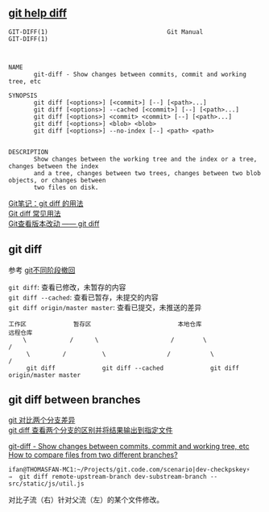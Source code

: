 
## [git help diff](https://git-scm.com/docs/git-diff)

```
GIT-DIFF(1)                                 Git Manual                                 GIT-DIFF(1)



NAME
       git-diff - Show changes between commits, commit and working tree, etc

SYNOPSIS
       git diff [<options>] [<commit>] [--] [<path>...]
       git diff [<options>] --cached [<commit>] [--] [<path>...]
       git diff [<options>] <commit> <commit> [--] [<path>...]
       git diff [<options>] <blob> <blob>
       git diff [<options>] --no-index [--] <path> <path>


DESCRIPTION
       Show changes between the working tree and the index or a tree, changes between the index
       and a tree, changes between two trees, changes between two blob objects, or changes between
       two files on disk.
```

[Git笔记：git diff 的用法](https://blog.csdn.net/clxjoseph/article/details/80213315)  
[Git diff 常见用法](https://www.cnblogs.com/qianqiannian/p/6010219.html)  
[Git查看版本改动 —— git diff](https://blog.csdn.net/asheandwine/article/details/78982919)  

## git diff

参考 [git不同阶段撤回](http://einverne.github.io/post/2017/12/git-reset.html)

`git diff`: 查看已修改，未暂存的内容  
`git diff --cached`: 查看已暂存，未提交的内容  
`git diff origin/master master`: 查看已提交，未推送的差异  

```
工作区             暂存区                        本地仓库                               远程仓库
    \            /      \                    /        \                             /
     \         /          \                 /           \                          /
     git diff             git diff --cached             git diff origin/master master
```

## git diff between branches

[git 对比两个分支差异](https://blog.csdn.net/u011240877/article/details/52586664)  
[git diff 查看两个分支的区别并将结果输出到指定文件](https://segmentfault.com/q/1010000005033288)  

[git-diff - Show changes between commits, commit and working tree, etc](https://git-scm.com/docs/git-diff)  
[How to compare files from two different branches?](https://stackoverflow.com/questions/4099742/how-to-compare-files-from-two-different-branches)

```
ifan@THOMASFAN-MC1:~/Projects/git.code.com/scenario|dev-checkpskey⚡
⇒  git diff remote-upstream-branch dev-substream-branch -- src/static/js/util.js
```

对比子流（右）针对父流（左）的某个文件修改。
